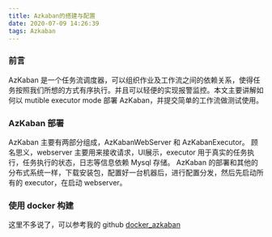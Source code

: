```yaml
---
title: Azkaban的搭建与配置
date: 2020-07-09 14:26:39
tags: Azkaban
---
```

### 前言
AzKaban 是一个任务流调度器，可以组织作业及工作流之间的依赖关系，使得任务按照我们所想的方式有序执行。并且可以轻便的实现报警监控。本文主要讲解如何以 mutible executor mode 部署 AzKaban，并提交简单的工作流做测试使用。
<!--more-->

### AzKaban 部署
AzKaban 主要有两部分组成，AzKabanWebServer 和 AzKabanExecutor。 顾名思义，webserver 主要用来接收请求，UI展示，executor 用于真实的任务执行，任务执行的状态，日志等信息依赖 Mysql 存储。
AzKaban 的部署和其他的分布式系统一样，下载安装包，配置好一台机器后，进行配置分发，然后先启动所有的 executor，在启动 webserver。

### 使用 docker 构建
这里不多说了，可以参考我的 github [docker_azkaban](https://github.com/Flyraty/docker_bigdata/tree/master/docker_azkaban)
